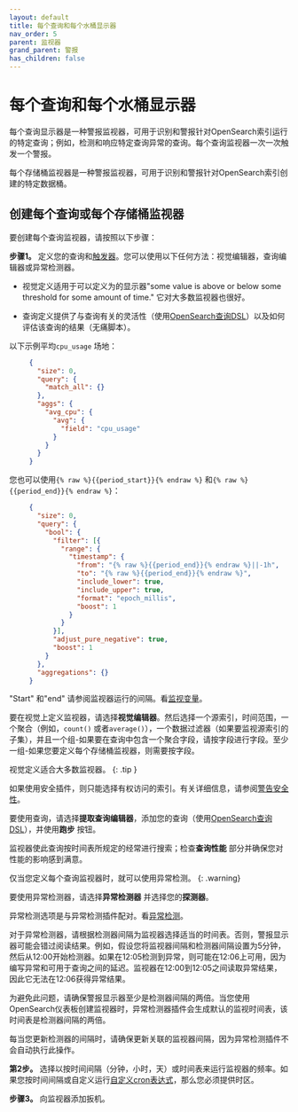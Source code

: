 ```yaml
---
layout: default
title: 每个查询和每个水桶显示器
nav_order: 5
parent: 监视器
grand_parent: 警报
has_children: false
---
```


# 每个查询和每个水桶显示器

每个查询显示器是一种警报监视器，可用于识别和警报针对OpenSearch索引运行的特定查询；例如，检测和响应特定查询异常的查询。每个查询监视器一次一次触发一个警报。

每个存储桶监视器是一种警报监视器，可用于识别和警报针对OpenSearch索引创建的特定数据桶。

## 创建每个查询或每个存储桶监视器

要创建每个查询监视器，请按照以下步骤：

**步骤1。** 定义您的查询和[触发器]({{site.url}}{{site.baseurl}}/observing-your-data/alerting/triggers/)。您可以使用以下任何方法：视觉编辑器，查询编辑器或异常检测器。

   - 视觉定义适用于可以定义为的显示器"some value is above or below some threshold for some amount of time." 它对大多数监视器也很好。

   - 查询定义提供了与查询有关的灵活性（使用[OpenSearch查询DSL]({{site.url}}{{site.baseurl}}/opensearch/query-dsl/full-text/index)）以及如何评估该查询的结果（无痛脚本）。

以下示例平均`cpu_usage` 场地：

```json
     {
       "size": 0,
       "query": {
         "match_all": {}
       },
       "aggs": {
         "avg_cpu": {
           "avg": {
             "field": "cpu_usage"
           }
         }
       }
     }
```

您也可以使用`{% raw %}{{period_start}}{% endraw %}` 和`{% raw %}{{period_end}}{% endraw %}`：

```json
     {
       "size": 0,
       "query": {
         "bool": {
           "filter": [{
             "range": {
               "timestamp": {
                 "from": "{% raw %}{{period_end}}{% endraw %}||-1h",
                 "to": "{% raw %}{{period_end}}{% endraw %}",
                 "include_lower": true,
                 "include_upper": true,
                 "format": "epoch_millis",
                 "boost": 1
               }
             }
           }],
           "adjust_pure_negative": true,
           "boost": 1
         }
       },
       "aggregations": {}
     }
```

"Start" 和"end" 请参阅监视器运行的间隔。看[监视变量]({{site.url}}{{site.baseurl}}/observing-your-data/alerting/monitors/#monitor-variables)。

要在视觉上定义监视器，请选择**视觉编辑器**。然后选择一个源索引，时间范围，一个聚合（例如，`count()` 或者`average()`），一个数据过滤器（如果要监视源索引的子集），并且一个组-如果要在查询中包含一个聚合字段，请按字段进行字段。至少一组-如果您要定义每个存储桶监视器，则需要按字段。

视觉定义适合大多数监视器。
{: .tip }

如果使用安全插件，则只能选择有权访问的索引。有关详细信息，请参阅[警告安全性]({{site.url}}{{site.baseurl}}/security/)。

要使用查询，请选择**提取查询编辑器**，添加您的查询（使用[OpenSearch查询DSL]({{site.url}}{{site.baseurl}}/opensearch/query-dsl/full-text/index)），并使用**跑步** 按钮。

监视器使此查询按时间表所规定的经常进行搜索；检查**查询性能** 部分并确保您对性能的影响感到满意。

仅当您定义每个查询监视器时，就可以使用异常检测。
{: .warning}

要使用异常检测器，请选择**异常检测器** 并选择您的**探测器**。

异常检测选项是与异常检测插件配对。看[异常检测]({{site.url}}{{site.baseurl}}/monitoring-plugins/ad/)。

对于异常检测器，请根据检测器间隔为监视器选择适当的时间表。否则，警报显示器可能会错过阅读结果。例如，假设您将监视器间隔和检测器间隔设置为5分钟，然后从12:00开始检测器。如果在12:05检测到异常，则可能在12:06上可用，因为编写异常和可用于查询之间的延迟。监视器在12:00到12:05之间读取异常结果，因此它无法在12:06获得异常结果。

为避免此问题，请确保警报显示器至少是检测器间隔的两倍。当您使用OpenSearch仪表板创建监视器时，异常检测器插件会生成默认的监视时间表，该时间表是检测器间隔的两倍。

每当您更新检测器的间隔时，请确保更新关联的监视器间隔，因为异常检测插件不会自动执行此操作。

**第2步。** 选择以按时间间隔（分钟，小时，天）或时间表来运行监视器的频率。如果您按时间间隔或自定义运行[自定义cron表达式]({{site.url}}{{site.baseurl}}/monitoring-plugins/alerting/cron/)，那么您必须提供时区。

**步骤3。** 向监视器添加扳机。

